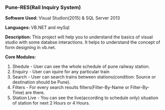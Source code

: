 ### Pune-RES(Rail Inquiry System)

**Software Used:** Visual Studion(2015) & SQL Server 2013

**Languages:** VB.NET and mySql

**Description:** This project will help you to understand the basics of visual studio with some databse interactions. It helps to understand the concept of form designing in vb.net.

**Core Modules:**
1. Shedule - User can see the whole schedule of pune railway station.
2. Enquiry - User can iquire for any particular train
3. Search - User can search trains between stations(condition: Source or destination should be Pune).
4. Filters - For every search results filters(Filter-By-Name or Filter-By-Time) are there.
5. Station Live - You can see the live(according to schedule only) situation of station for next 2 Hours or 4 Hours.

